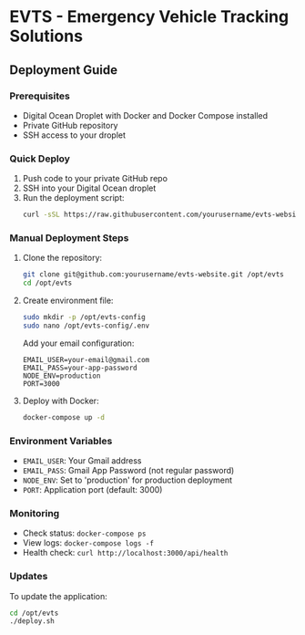# EVTS - Emergency Vehicle Tracking Solutions

## Deployment Guide

### Prerequisites
- Digital Ocean Droplet with Docker and Docker Compose installed
- Private GitHub repository
- SSH access to your droplet

### Quick Deploy
1. Push code to your private GitHub repo
2. SSH into your Digital Ocean droplet
3. Run the deployment script:
   ```bash
   curl -sSL https://raw.githubusercontent.com/yourusername/evts-website/main/deploy.sh | bash
   ```

### Manual Deployment Steps
1. Clone the repository:
   ```bash
   git clone git@github.com:yourusername/evts-website.git /opt/evts
   cd /opt/evts
   ```

2. Create environment file:
   ```bash
   sudo mkdir -p /opt/evts-config
   sudo nano /opt/evts-config/.env
   ```
   Add your email configuration:
   ```
   EMAIL_USER=your-email@gmail.com
   EMAIL_PASS=your-app-password
   NODE_ENV=production
   PORT=3000
   ```

3. Deploy with Docker:
   ```bash
   docker-compose up -d
   ```

### Environment Variables
- `EMAIL_USER`: Your Gmail address
- `EMAIL_PASS`: Gmail App Password (not regular password)
- `NODE_ENV`: Set to 'production' for production deployment
- `PORT`: Application port (default: 3000)

### Monitoring
- Check status: `docker-compose ps`
- View logs: `docker-compose logs -f`
- Health check: `curl http://localhost:3000/api/health`

### Updates
To update the application:
```bash
cd /opt/evts
./deploy.sh
```
